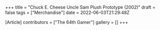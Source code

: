 +++
title = "Chuck E. Cheese Uncle Sam Plush Prototype (2002)"
draft = false
tags = ["Merchandise"]
date = 2022-06-03T21:29:48Z

[Article]
contributors = ["The 64th Gamer"]
gallery = []
+++
